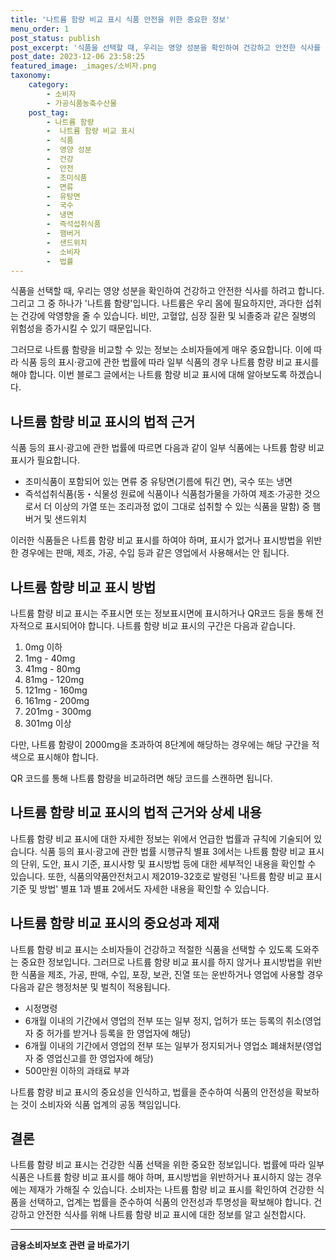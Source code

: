 ```yaml
---
title: '나트륨 함량 비교 표시 식품 안전을 위한 중요한 정보'
menu_order: 1
post_status: publish
post_excerpt: '식품을 선택할 때, 우리는 영양 성분을 확인하여 건강하고 안전한 식사를 하려고 합니다. 그리고 그 중 하나가  나트륨 함량 입니다. 나트륨은 우리 몸에 필요하지만, 과다한 섭취는 건강에 악영향을 줄 수 있습니다. 비만, 고혈압, 심장 질환 및 뇌졸중과 같은 질병의 위험성을 증가시킬 수 있기 때문입니다.'
post_date: 2023-12-06 23:58:25
featured_image: _images/소비자.png
taxonomy:
    category:
        - 소비자
        - 가공식품농축수산물
    post_tag:
        - 나트륨 함량
        -  나트륨 함량 비교 표시
        -  식품
        -  영양 성분
        -  건강
        -  안전
        -  조미식품
        -  면류
        -  유탕면
        -  국수
        -  냉면
        -  즉석섭취식품
        -  햄버거
        -  샌드위치
        -  소비자
        -  법률
---
```



식품을 선택할 때, 우리는 영양 성분을 확인하여 건강하고 안전한 식사를 하려고 합니다. 그리고 그 중 하나가 '나트륨 함량'입니다. 나트륨은 우리 몸에 필요하지만, 과다한 섭취는 건강에 악영향을 줄 수 있습니다. 비만, 고혈압, 심장 질환 및 뇌졸중과 같은 질병의 위험성을 증가시킬 수 있기 때문입니다.

그러므로 나트륨 함량을 비교할 수 있는 정보는 소비자들에게 매우 중요합니다. 이에 따라 식품 등의 표시·광고에 관한 법률에 따라 일부 식품의 경우 나트륨 함량 비교 표시를 해야 합니다. 이번 블로그 글에서는 나트륨 함량 비교 표시에 대해 알아보도록 하겠습니다.

## 나트륨 함량 비교 표시의 법적 근거

식품 등의 표시·광고에 관한 법률에 따르면 다음과 같이 일부 식품에는 나트륨 함량 비교 표시가 필요합니다.

- 조미식품이 포함되어 있는 면류 중 유탕면(기름에 튀긴 면), 국수 또는 냉면
- 즉석섭취식품(동・식물성 원료에 식품이나 식품첨가물을 가하여 제조·가공한 것으로서 더 이상의 가열 또는 조리과정 없이 그대로 섭취할 수 있는 식품을 말함) 중 햄버거 및 샌드위치

이러한 식품들은 나트륨 함량 비교 표시를 하여야 하며, 표시가 없거나 표시방법을 위반한 경우에는 판매, 제조, 가공, 수입 등과 같은 영업에서 사용해서는 안 됩니다.

## 나트륨 함량 비교 표시 방법

나트륨 함량 비교 표시는 주표시면 또는 정보표시면에 표시하거나 QR코드 등을 통해 전자적으로 표시되어야 합니다. 나트륨 함량 비교 표시의 구간은 다음과 같습니다.

1. 0mg 이하
2. 1mg - 40mg
3. 41mg - 80mg
4. 81mg - 120mg
5. 121mg - 160mg
6. 161mg - 200mg
7. 201mg - 300mg
8. 301mg 이상

다만, 나트륨 함량이 2000mg을 초과하여 8단계에 해당하는 경우에는 해당 구간을 적색으로 표시해야 합니다.

QR 코드를 통해 나트륨 함량을 비교하려면 해당 코드를 스캔하면 됩니다.

## 나트륨 함량 비교 표시의 법적 근거와 상세 내용

나트륨 함량 비교 표시에 대한 자세한 정보는 위에서 언급한 법률과 규칙에 기술되어 있습니다. 식품 등의 표시·광고에 관한 법률 시행규칙 별표 3에서는 나트륨 함량 비교 표시의 단위, 도안, 표시 기준, 표시사항 및 표시방법 등에 대한 세부적인 내용을 확인할 수 있습니다. 또한, 식품의약품안전처고시 제2019-32호로 발령된 '나트륨 함량 비교 표시 기준 및 방법' 별표 1과 별표 2에서도 자세한 내용을 확인할 수 있습니다.

## 나트륨 함량 비교 표시의 중요성과 제재

나트륨 함량 비교 표시는 소비자들이 건강하고 적절한 식품을 선택할 수 있도록 도와주는 중요한 정보입니다. 그러므로 나트륨 함량 비교 표시를 하지 않거나 표시방법을 위반한 식품을 제조, 가공, 판매, 수입, 포장, 보관, 진열 또는 운반하거나 영업에 사용할 경우 다음과 같은 행정처분 및 벌칙이 적용됩니다.

- 시정명령
- 6개월 이내의 기간에서 영업의 전부 또는 일부 정지, 업허가 또는 등록의 취소(영업자 중 허가를 받거나 등록을 한 영업자에 해당)
- 6개월 이내의 기간에서 영업의 전부 또는 일부가 정지되거나 영업소 폐쇄처분(영업자 중 영업신고를 한 영업자에 해당)
- 500만원 이하의 과태료 부과

나트륨 함량 비교 표시의 중요성을 인식하고, 법률을 준수하여 식품의 안전성을 확보하는 것이 소비자와 식품 업계의 공동 책임입니다.

## 결론

나트륨 함량 비교 표시는 건강한 식품 선택을 위한 중요한 정보입니다. 법률에 따라 일부 식품은 나트륨 함량 비교 표시를 해야 하며, 표시방법을 위반하거나 표시하지 않는 경우에는 제재가 가해질 수 있습니다. 소비자는 나트륨 함량 비교 표시를 확인하여 건강한 식품을 선택하고, 업계는 법률을 준수하여 식품의 안전성과 투명성을 확보해야 합니다. 건강하고 안전한 식사를 위해 나트륨 함량 비교 표시에 대한 정보를 알고 실천합시다.
<!-- wp:separator -->
<hr class="wp-block-separator has-alpha-channel-opacity"/>
<!-- /wp:separator -->

<!-- wp:group {"backgroundColor":"base","layout":{"type":"constrained"}} -->
<div class="wp-block-group has-base-background-color has-background"><!-- wp:paragraph {"align":"center","fontSize":"medium"} -->
<p class="has-text-align-center has-large-font-size"><strong>금융소비자보호 관련 글 바로가기</strong></p>
<!-- /wp:paragraph -->


<!-- wp:latest-posts
{"categories":[{"id":12706,"count":19,"description":"","link":"https://uknowlaw.com/category/%ea%b8%88%ec%9c%b5%ec%86%8c%eb%b9%84%ec%9e%90%eb%b3%b4%ed%98%b8/","name":"금융소비자보호","slug":"금융소비자보호","taxonomy":"category","parent":0,"meta":[],"_links":{"self":[{"href":"https://uknowlaw.com/wp-json/wp/v2/categories/12706"}],"collection":[{"href":"https://uknowlaw.com/wp-json/wp/v2/categories"}],"about":[{"href":"https://uknowlaw.com/wp-json/wp/v2/taxonomies/category"}],"wp:post_type":[{"href":"https://uknowlaw.com/wp-json/wp/v2/posts?categories=12706"}],"curies":[{"name":"wp","href":"https://api.w.org/{rel}","templated":true}]}}],"postsToShow":100,"excerptLength":28,"postLayout":"grid","columns":2,"featuredImageAlign":"left","featuredImageSizeSlug":"large","fontSize":"small"} /--></div>
<!-- /wp:group -->